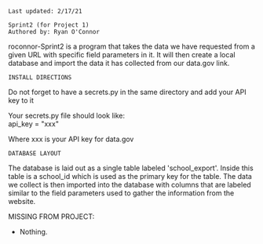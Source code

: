     Last updated: 2/17/21

    Sprint2 (for Project 1)
    Authored by: Ryan O'Connor

roconnor-Sprint2 is a program that takes the data we have requested from a given URL with specific field parameters in it. It will then create a local database and import the data it has collected from our data.gov link.

    INSTALL DIRECTIONS

Do not forget to have a secrets.py in the same directory and add your API key to it 

Your secrets.py file should look like:  
      api_key = "xxx"
    
Where xxx is your API key for data.gov


    DATABASE LAYOUT

The database is laid out as a single table labeled 'school_export'. Inside this table is a school_id which is used as the primary key for the table. The data we collect is then imported into the database with columns that are labeled similar to the field parameters used to gather the information from the website.  

MISSING FROM PROJECT: 
- Nothing.
